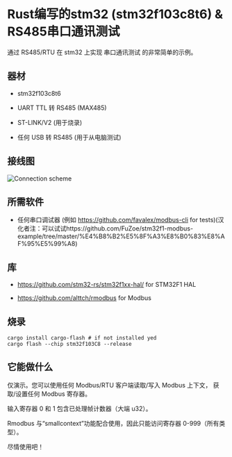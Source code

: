 # Rust编写的stm32 (stm32f103c8t6) & RS485串口通讯测试

通过 RS485/RTU 在 stm32 上实现 串口通讯测试 的非常简单的示例。

## 器材

* stm32f103c8t6

* UART TTL 转 RS485 (MAX485)

* ST-LINK/V2 (用于烧录)

* 任何 USB 转 RS485  (用于从电脑测试)

## 接线图

![Connection scheme](scheme.png?raw=true "Connection scheme")

## 所需软件

* 任何串口调试器 (例如 https://github.com/favalex/modbus-cli for tests)(汉化者注：可以试试https://github.com/FuZoe/stm32f1-modbus-example/tree/master/%E4%B8%B2%E5%8F%A3%E8%B0%83%E8%AF%95%E5%99%A8)

## 库

* https://github.com/stm32-rs/stm32f1xx-hal/ for STM32F1 HAL

* https://github.com/alttch/rmodbus for Modbus

## 烧录

```shell
cargo install cargo-flash # if not installed yed
cargo flash --chip stm32f103C8 --release
```

## 它能做什么

仅演示。您可以使用任何 Modbus/RTU 客户端读取/写入 Modbus 上下文，
获取/设置任何 Modbus 寄存器。

输入寄存器 0 和 1 包含已处理帧计数器（大端 u32）。

Rmodbus 与“smallcontext”功能配合使用，因此只能访问寄存器 0-999（所有类型）。

尽情使用吧！
